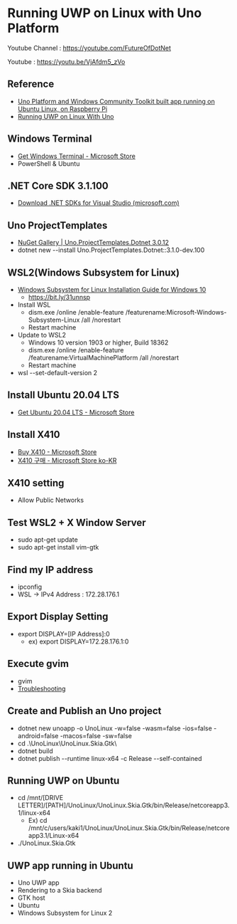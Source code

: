 ﻿# Running UWP on Linux with Uno Platform

Youtube Channel : https://youtube.com/FutureOfDotNet


Youtube : https://youtu.be/VjAfdm5_zVo


## Reference

* [Uno Platform and Windows Community Toolkit built app running on Ubuntu Linux, on Raspberry Pi](https://www.youtube.com/watch?v=l7mxSeSGyWU)
* [Running UWP on Linux With Uno](https://ian.bebbs.co.uk/posts/UnoLinux)

## Windows Terminal

* [Get Windows Terminal - Microsoft Store](https://www.microsoft.com/en-us/p/windows-terminal/9n0dx20hk701?activetab=pivot:overviewtab)
* PowerShell & Ubuntu

## .NET Core SDK 3.1.100

* [Download .NET SDKs for Visual Studio (microsoft.com)](https://dotnet.microsoft.com/download/visual-studio-sdks)

## Uno ProjectTemplates

* [NuGet Gallery | Uno.ProjectTemplates.Dotnet 3.0.12](https://www.nuget.org/packages/Uno.ProjectTemplates.Dotnet)
* dotnet new --install Uno.ProjectTemplates.Dotnet::3.1.0-dev.100

## WSL2(Windows Subsystem for Linux)

- [Windows Subsystem for Linux Installation Guide for Windows 10](https://docs.microsoft.com/en-us/windows/wsl/install-win10?WT.mc_id=DT-MVP-5000651)
  - https://bit.ly/31unnsp
- Install WSL
  - dism.exe /online /enable-feature /featurename:Microsoft-Windows-Subsystem-Linux /all /norestart
  - Restart machine
- Update to WSL2
  - Windows 10 version 1903 or higher, Build 18362
  - dism.exe /online /enable-feature /featurename:VirtualMachinePlatform /all /norestart
  - Restart machine
- wsl --set-default-version 2

## Install Ubuntu 20.04 LTS

- [Get Ubuntu 20.04 LTS - Microsoft Store](https://www.microsoft.com/en-us/p/ubuntu-2004-lts/9n6svws3rx71?activetab=pivot:overviewtab)

## Install X410

- [Buy X410 - Microsoft Store](https://www.microsoft.com/en-us/p/x410/9nlp712zmn9q?activetab=pivot:overviewtab)
- [X410 구매 - Microsoft Store ko-KR](https://www.microsoft.com/ko-kr/p/x410/9nlp712zmn9q?wa=wsignin1.0&activetab=pivot:overviewtab)

## X410 setting

- Allow Public Networks

## Test WSL2 + X Window Server

- sudo apt-get update
- sudo apt-get install vim-gtk

## Find my IP address

- ipconfig
- WSL -> IPv4 Address : 172.28.176.1

## Export Display Setting

- export DISPLAY=[IP Address]:0
  - ex) export DISPLAY=172.28.176.1:0

## Execute gvim

- gvim
- [Troubleshooting](https://github.com/cascadium/wsl-windows-toolbar-launcher/blob/master/README.md#troubleshooting)

## Create and Publish an Uno project

- dotnet new unoapp -o UnoLinux -w=false -wasm=false -ios=false -android=false -macos=false -sw=false
- cd .\UnoLinux\UnoLinux.Skia.Gtk\
- dotnet build
- dotnet publish --runtime linux-x64 -c Release --self-contained

## Running UWP on Ubuntu

- cd /mnt/[DRIVE LETTER]/[PATH]/UnoLinux/UnoLinux.Skia.Gtk/bin/Release/netcoreapp3.1/linux-x64
  - Ex) cd /mnt/c/users/kaki1/UnoLinux/UnoLinux.Skia.Gtk/bin/Release/netcoreapp3.1/Linux-x64
- ./UnoLinux.Skia.Gtk

## UWP app running in Ubuntu

- Uno UWP app
- Rendering to a Skia backend
- GTK host
- Ubuntu
- Windows Subsystem for Linux 2
